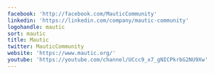 ```yaml
---
facebook: 'http://facebook.com/MauticCommunity'
linkedin: 'https://linkedin.com/company/mautic-community'
logohandle: mautic
sort: mautic
title: Mautic
twitter: MauticCommunity
website: 'https://www.mautic.org/'
youtube: 'https://youtube.com/channel/UCcc9_x7_gNICPkrbG2NU9Xw'
---
```

